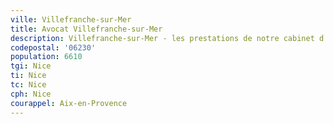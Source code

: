 ```yaml
---
ville: Villefranche-sur-Mer
title: Avocat Villefranche-sur-Mer
description: Villefranche-sur-Mer - les prestations de notre cabinet d'avocat
codepostal: '06230'
population: 6610
tgi: Nice
ti: Nice
tc: Nice
cph: Nice
courappel: Aix-en-Provence
---
```

